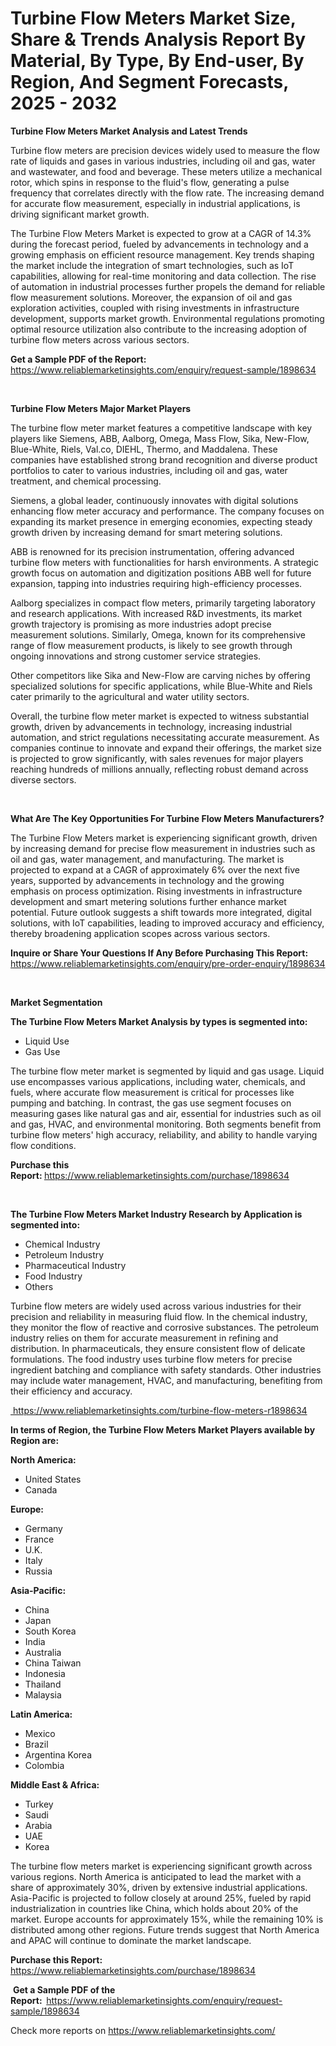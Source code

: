 <p><h1>Turbine Flow Meters Market Size, Share & Trends Analysis Report By Material, By Type, By End-user, By Region, And Segment Forecasts, 2025 - 2032</h1></p><p><strong>Turbine Flow Meters Market Analysis and Latest Trends</strong></p>
<p><p>Turbine flow meters are precision devices widely used to measure the flow rate of liquids and gases in various industries, including oil and gas, water and wastewater, and food and beverage. These meters utilize a mechanical rotor, which spins in response to the fluid's flow, generating a pulse frequency that correlates directly with the flow rate. The increasing demand for accurate flow measurement, especially in industrial applications, is driving significant market growth.</p><p>The Turbine Flow Meters Market is expected to grow at a CAGR of 14.3% during the forecast period, fueled by advancements in technology and a growing emphasis on efficient resource management. Key trends shaping the market include the integration of smart technologies, such as IoT capabilities, allowing for real-time monitoring and data collection. The rise of automation in industrial processes further propels the demand for reliable flow measurement solutions. Moreover, the expansion of oil and gas exploration activities, coupled with rising investments in infrastructure development, supports market growth. Environmental regulations promoting optimal resource utilization also contribute to the increasing adoption of turbine flow meters across various sectors.</p></p>
<p><strong>Get a Sample PDF of the Report:&nbsp;</strong> <a href="https://www.reliablemarketinsights.com/enquiry/request-sample/1898634?utm_campaign=1937&utm_medium=2&utm_source=Github&utm_content=ia&utm_term=16022025&utm_id=turbine-flow-meters">https://www.reliablemarketinsights.com/enquiry/request-sample/1898634</a></p>
<p>&nbsp;</p>
<p><strong>Turbine Flow Meters Major Market Players</strong></p>
<p><p>The turbine flow meter market features a competitive landscape with key players like Siemens, ABB, Aalborg, Omega, Mass Flow, Sika, New-Flow, Blue-White, Riels, Val.co, DIEHL, Thermo, and Maddalena. These companies have established strong brand recognition and diverse product portfolios to cater to various industries, including oil and gas, water treatment, and chemical processing.</p><p>Siemens, a global leader, continuously innovates with digital solutions enhancing flow meter accuracy and performance. The company focuses on expanding its market presence in emerging economies, expecting steady growth driven by increasing demand for smart metering solutions.</p><p>ABB is renowned for its precision instrumentation, offering advanced turbine flow meters with functionalities for harsh environments. A strategic growth focus on automation and digitization positions ABB well for future expansion, tapping into industries requiring high-efficiency processes.</p><p>Aalborg specializes in compact flow meters, primarily targeting laboratory and research applications. With increased R&D investments, its market growth trajectory is promising as more industries adopt precise measurement solutions. Similarly, Omega, known for its comprehensive range of flow measurement products, is likely to see growth through ongoing innovations and strong customer service strategies.</p><p>Other competitors like Sika and New-Flow are carving niches by offering specialized solutions for specific applications, while Blue-White and Riels cater primarily to the agricultural and water utility sectors.</p><p>Overall, the turbine flow meter market is expected to witness substantial growth, driven by advancements in technology, increasing industrial automation, and strict regulations necessitating accurate measurement. As companies continue to innovate and expand their offerings, the market size is projected to grow significantly, with sales revenues for major players reaching hundreds of millions annually, reflecting robust demand across diverse sectors.</p></p>
<p>&nbsp;</p>
<p><strong>What Are The Key Opportunities For Turbine Flow Meters Manufacturers?</strong></p>
<p><p>The Turbine Flow Meters market is experiencing significant growth, driven by increasing demand for precise flow measurement in industries such as oil and gas, water management, and manufacturing. The market is projected to expand at a CAGR of approximately 6% over the next five years, supported by advancements in technology and the growing emphasis on process optimization. Rising investments in infrastructure development and smart metering solutions further enhance market potential. Future outlook suggests a shift towards more integrated, digital solutions, with IoT capabilities, leading to improved accuracy and efficiency, thereby broadening application scopes across various sectors.</p></p>
<p><strong>Inquire or Share Your Questions If Any Before Purchasing This Report:</strong> <a href="https://www.reliablemarketinsights.com/enquiry/pre-order-enquiry/1898634?utm_campaign=1937&utm_medium=2&utm_source=Github&utm_content=ia&utm_term=16022025&utm_id=turbine-flow-meters">https://www.reliablemarketinsights.com/enquiry/pre-order-enquiry/1898634</a></p>
<p>&nbsp;</p>
<p><strong>Market Segmentation</strong></p>
<p><strong>The Turbine Flow Meters Market Analysis by types is segmented into:</strong></p>
<p><ul><li>Liquid Use</li><li>Gas Use</li></ul></p>
<p><p>The turbine flow meter market is segmented by liquid and gas usage. Liquid use encompasses various applications, including water, chemicals, and fuels, where accurate flow measurement is critical for processes like pumping and batching. In contrast, the gas use segment focuses on measuring gases like natural gas and air, essential for industries such as oil and gas, HVAC, and environmental monitoring. Both segments benefit from turbine flow meters' high accuracy, reliability, and ability to handle varying flow conditions.</p></p>
<p><strong>Purchase this Report:&nbsp;</strong><a href="https://www.reliablemarketinsights.com/purchase/1898634?utm_campaign=1937&utm_medium=2&utm_source=Github&utm_content=ia&utm_term=16022025&utm_id=turbine-flow-meters">https://www.reliablemarketinsights.com/purchase/1898634</a></p>
<p>&nbsp;</p>
<p><strong>The Turbine Flow Meters Market Industry Research by Application is segmented into:</strong></p>
<p><ul><li>Chemical Industry</li><li>Petroleum Industry</li><li>Pharmaceutical Industry</li><li>Food Industry</li><li>Others</li></ul></p>
<p><p>Turbine flow meters are widely used across various industries for their precision and reliability in measuring fluid flow. In the chemical industry, they monitor the flow of reactive and corrosive substances. The petroleum industry relies on them for accurate measurement in refining and distribution. In pharmaceuticals, they ensure consistent flow of delicate formulations. The food industry uses turbine flow meters for precise ingredient batching and compliance with safety standards. Other industries may include water management, HVAC, and manufacturing, benefiting from their efficiency and accuracy.</p></p>
<p><a href="https://www.reliablemarketinsights.com/turbine-flow-meters-r1898634?utm_campaign=1937&utm_medium=2&utm_source=Github&utm_content=ia&utm_term=16022025&utm_id=turbine-flow-meters">&nbsp;https://www.reliablemarketinsights.com/turbine-flow-meters-r1898634</a></p>
<p><strong>In terms of Region, the Turbine Flow Meters Market Players available by Region are:</strong></p>
<p>
    <p> <strong> North America: </strong>
        <ul>
            <li>United States</li>
            <li>Canada</li>
        </ul>
        </p> 
    <p> <strong> Europe: </strong>
        <ul>
            <li>Germany</li>
            <li>France</li>
            <li>U.K.</li>
            <li>Italy</li>
            <li>Russia</li>
        </ul>
        </p> 
    <p> <strong> Asia-Pacific: </strong>
        <ul>
            <li>China</li>
            <li>Japan</li>
            <li>South Korea</li>
            <li>India</li>
            <li>Australia</li>
            <li>China Taiwan</li>
            <li>Indonesia</li>
            <li>Thailand</li>
            <li>Malaysia</li>
        </ul>
        </p> 
    <p> <strong> Latin America: </strong>
        <ul>
            <li>Mexico</li>
            <li>Brazil</li>
            <li>Argentina Korea</li>
            <li>Colombia</li>
        </ul>
        </p> 
    <p> <strong> Middle East & Africa: </strong>
        <ul>
            <li>Turkey</li>
            <li>Saudi</li>
            <li>Arabia</li>
            <li>UAE</li>
            <li>Korea</li>
        </ul>
    </p>
    </p>
<p><p>The turbine flow meters market is experiencing significant growth across various regions. North America is anticipated to lead the market with a share of approximately 30%, driven by extensive industrial applications. Asia-Pacific is projected to follow closely at around 25%, fueled by rapid industrialization in countries like China, which holds about 20% of the market. Europe accounts for approximately 15%, while the remaining 10% is distributed among other regions. Future trends suggest that North America and APAC will continue to dominate the market landscape.</p></p>
<p><strong>Purchase this Report: </strong><a href="https://www.reliablemarketinsights.com/purchase/1898634?utm_campaign=1937&utm_medium=2&utm_source=Github&utm_content=ia&utm_term=16022025&utm_id=turbine-flow-meters">https://www.reliablemarketinsights.com/purchase/1898634</a></p>
<p>&nbsp;<strong>Get a Sample PDF of the Report:&nbsp;&nbsp;</strong><a href="https://www.reliablemarketinsights.com/enquiry/request-sample/1898634?utm_campaign=1937&utm_medium=2&utm_source=Github&utm_content=ia&utm_term=16022025&utm_id=turbine-flow-meters">https://www.reliablemarketinsights.com/enquiry/request-sample/1898634</a></p>
<p><strong></strong></p>
<p>Check more reports on <a href="https://www.reliablemarketinsights.com/?utm_campaign=1937&utm_medium=2&utm_source=Github&utm_content=ia&utm_term=16022025&utm_id=turbine-flow-meters">https://www.reliablemarketinsights.com/</a></p>